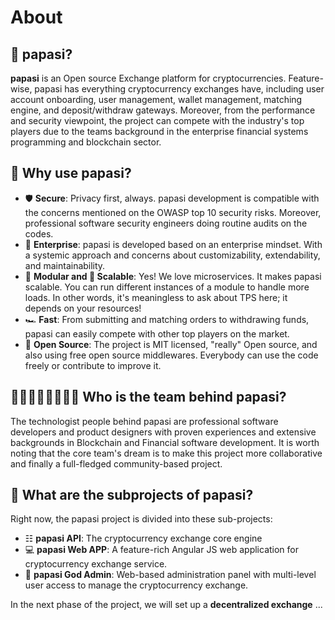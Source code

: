 # About
## 🧐 papasi?
**papasi** is an Open source Exchange platform for cryptocurrencies. Feature-wise, papasi has everything cryptocurrency exchanges have, including user account onboarding, user management, wallet management, matching engine, and deposit/withdraw gateways. Moreover, from the performance and security viewpoint, the project can compete with the industry's top players due to the teams background in the enterprise financial systems programming and blockchain sector.

## 🤔 Why use papasi?
- 🛡️ **Secure**: Privacy first, always. papasi development is compatible with the concerns mentioned on the OWASP top 10 security risks. Moreover, professional software security engineers doing routine audits on the codes.
- 🏦 **Enterprise**: papasi is developed based on an enterprise mindset. With a systemic approach and concerns about customizability, extendability, and maintainability.
- 🧩 **Modular and 🚀 Scalable**: Yes! We love microservices. It makes papasi scalable. You can run different instances of a module to handle more loads. In other words, it's meaningless to ask about TPS here; it depends on your resources!
- 🏎️ **Fast**: From submitting and matching orders to withdrawing funds, papasi can easily compete with other top players on the market.
- 🔣 **Open Source**: The project is MIT licensed, "really" Open source, and also using free open source middlewares. Everybody can use the code freely or contribute to improve it.

## 👨‍💻👨🏽‍💻👩🏻‍💻 Who is the team behind papasi?

The technologist people behind papasi are professional software developers and product designers with proven experiences and extensive backgrounds in Blockchain and Financial software development.
It is worth noting that the core team's dream is to make this project more collaborative and finally a full-fledged community-based project.

## 🧱 What are the subprojects of papasi?

Right now, the papasi project is divided into these sub-projects:
- ☷ **papasi API**: The cryptocurrency exchange core engine
- 💻 **papasi Web APP**: A feature-rich Angular JS web application for cryptocurrency exchange service.
- 🔱 **papasi God Admin**: Web-based administration panel with multi-level user access to manage the cryptocurrency exchange.

In the next phase of the project, we will set up a **decentralized exchange** ...
